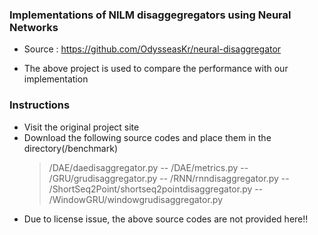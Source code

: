 ### Implementations of NILM disaggegregators using Neural Networks
- Source : https://github.com/OdysseasKr/neural-disaggregator

* The above project is used to compare the performance with our implementation

### Instructions
- Visit the original project site
- Download the following source codes and place them in the directory(/benchmark)
  > /DAE/daedisaggregator.py
  -- /DAE/metrics.py
  -- /GRU/grudisaggregator.py
  -- /RNN/rnndisaggregator.py
  -- /ShortSeq2Point/shortseq2pointdisaggregator.py
  -- /WindowGRU/windowgrudisaggregator.py
  
* Due to license issue, the above source codes are not provided here!!

